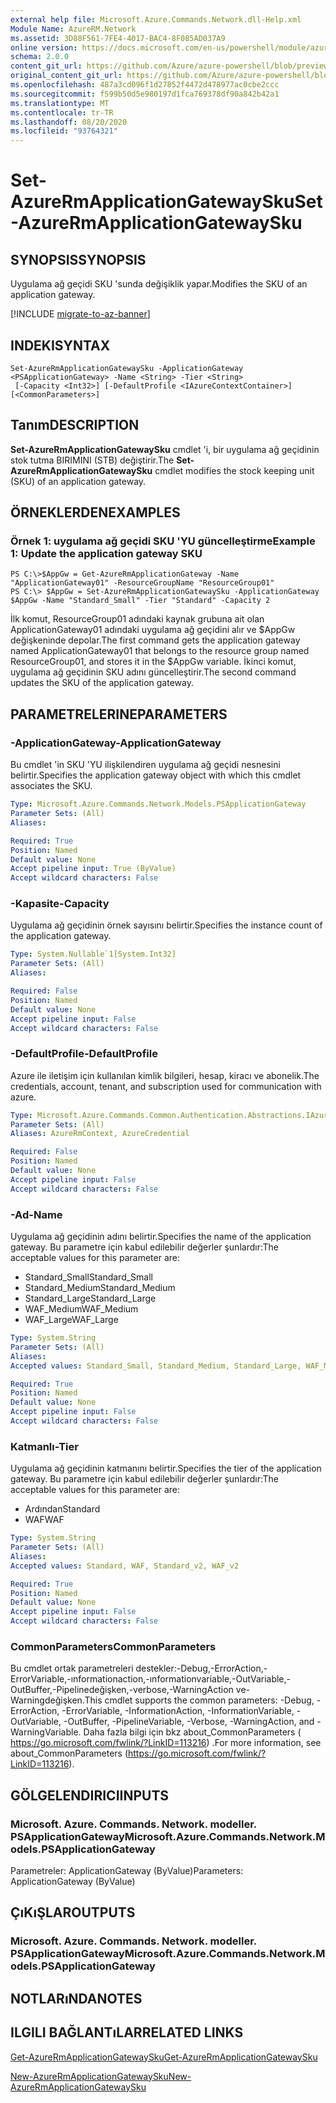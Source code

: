 ```yaml
---
external help file: Microsoft.Azure.Commands.Network.dll-Help.xml
Module Name: AzureRM.Network
ms.assetid: 3D88F561-7FE4-4017-BAC4-8F085AD037A9
online version: https://docs.microsoft.com/en-us/powershell/module/azurerm.network/set-azurermapplicationgatewaysku
schema: 2.0.0
content_git_url: https://github.com/Azure/azure-powershell/blob/preview/src/ResourceManager/Network/Commands.Network/help/Set-AzureRmApplicationGatewaySku.md
original_content_git_url: https://github.com/Azure/azure-powershell/blob/preview/src/ResourceManager/Network/Commands.Network/help/Set-AzureRmApplicationGatewaySku.md
ms.openlocfilehash: 487a3cd096f1d27852f4472d478977ac0cbe2ccc
ms.sourcegitcommit: f599b50d5e980197d1fca769378df90a842b42a1
ms.translationtype: MT
ms.contentlocale: tr-TR
ms.lasthandoff: 08/20/2020
ms.locfileid: "93764321"
---
```

# <span data-ttu-id="1ed37-101">Set-AzureRmApplicationGatewaySku</span><span class="sxs-lookup"><span data-stu-id="1ed37-101">Set-AzureRmApplicationGatewaySku</span></span>

## <span data-ttu-id="1ed37-102">SYNOPSIS</span><span class="sxs-lookup"><span data-stu-id="1ed37-102">SYNOPSIS</span></span>
<span data-ttu-id="1ed37-103">Uygulama ağ geçidi SKU 'sunda değişiklik yapar.</span><span class="sxs-lookup"><span data-stu-id="1ed37-103">Modifies the SKU of an application gateway.</span></span>

[!INCLUDE [migrate-to-az-banner](../../includes/migrate-to-az-banner.md)]

## <span data-ttu-id="1ed37-104">INDEKI</span><span class="sxs-lookup"><span data-stu-id="1ed37-104">SYNTAX</span></span>

```
Set-AzureRmApplicationGatewaySku -ApplicationGateway <PSApplicationGateway> -Name <String> -Tier <String>
 [-Capacity <Int32>] [-DefaultProfile <IAzureContextContainer>] [<CommonParameters>]
```

## <span data-ttu-id="1ed37-105">Tanım</span><span class="sxs-lookup"><span data-stu-id="1ed37-105">DESCRIPTION</span></span>
<span data-ttu-id="1ed37-106">**Set-AzureRmApplicationGatewaySku** cmdlet 'i, bir uygulama ağ geçidinin stok tutma BIRIMINI (STB) değiştirir.</span><span class="sxs-lookup"><span data-stu-id="1ed37-106">The **Set-AzureRmApplicationGatewaySku** cmdlet modifies the stock keeping unit (SKU) of an application gateway.</span></span>

## <span data-ttu-id="1ed37-107">ÖRNEKLERDEN</span><span class="sxs-lookup"><span data-stu-id="1ed37-107">EXAMPLES</span></span>

### <span data-ttu-id="1ed37-108">Örnek 1: uygulama ağ geçidi SKU 'YU güncelleştirme</span><span class="sxs-lookup"><span data-stu-id="1ed37-108">Example 1: Update the application gateway SKU</span></span>
```
PS C:\>$AppGw = Get-AzureRmApplicationGateway -Name "ApplicationGateway01" -ResourceGroupName "ResourceGroup01"
PS C:\> $AppGw = Set-AzureRmApplicationGatewaySku -ApplicationGateway $AppGw -Name "Standard_Small" -Tier "Standard" -Capacity 2
```

<span data-ttu-id="1ed37-109">İlk komut, ResourceGroup01 adındaki kaynak grubuna ait olan ApplicationGateway01 adındaki uygulama ağ geçidini alır ve $AppGw değişkeninde depolar.</span><span class="sxs-lookup"><span data-stu-id="1ed37-109">The first command gets the application gateway named ApplicationGateway01 that belongs to the resource group named ResourceGroup01, and stores it in the $AppGw variable.</span></span>
<span data-ttu-id="1ed37-110">İkinci komut, uygulama ağ geçidinin SKU adını güncelleştirir.</span><span class="sxs-lookup"><span data-stu-id="1ed37-110">The second command updates the SKU of the application gateway.</span></span>

## <span data-ttu-id="1ed37-111">PARAMETRELERINE</span><span class="sxs-lookup"><span data-stu-id="1ed37-111">PARAMETERS</span></span>

### <span data-ttu-id="1ed37-112">-ApplicationGateway</span><span class="sxs-lookup"><span data-stu-id="1ed37-112">-ApplicationGateway</span></span>
<span data-ttu-id="1ed37-113">Bu cmdlet 'in SKU 'YU ilişkilendiren uygulama ağ geçidi nesnesini belirtir.</span><span class="sxs-lookup"><span data-stu-id="1ed37-113">Specifies the application gateway object with which this cmdlet associates the SKU.</span></span>

```yaml
Type: Microsoft.Azure.Commands.Network.Models.PSApplicationGateway
Parameter Sets: (All)
Aliases:

Required: True
Position: Named
Default value: None
Accept pipeline input: True (ByValue)
Accept wildcard characters: False
```

### <span data-ttu-id="1ed37-114">-Kapasite</span><span class="sxs-lookup"><span data-stu-id="1ed37-114">-Capacity</span></span>
<span data-ttu-id="1ed37-115">Uygulama ağ geçidinin örnek sayısını belirtir.</span><span class="sxs-lookup"><span data-stu-id="1ed37-115">Specifies the instance count of the application gateway.</span></span>

```yaml
Type: System.Nullable`1[System.Int32]
Parameter Sets: (All)
Aliases:

Required: False
Position: Named
Default value: None
Accept pipeline input: False
Accept wildcard characters: False
```

### <span data-ttu-id="1ed37-116">-DefaultProfile</span><span class="sxs-lookup"><span data-stu-id="1ed37-116">-DefaultProfile</span></span>
<span data-ttu-id="1ed37-117">Azure ile iletişim için kullanılan kimlik bilgileri, hesap, kiracı ve abonelik.</span><span class="sxs-lookup"><span data-stu-id="1ed37-117">The credentials, account, tenant, and subscription used for communication with azure.</span></span>

```yaml
Type: Microsoft.Azure.Commands.Common.Authentication.Abstractions.IAzureContextContainer
Parameter Sets: (All)
Aliases: AzureRmContext, AzureCredential

Required: False
Position: Named
Default value: None
Accept pipeline input: False
Accept wildcard characters: False
```

### <span data-ttu-id="1ed37-118">-Ad</span><span class="sxs-lookup"><span data-stu-id="1ed37-118">-Name</span></span>
<span data-ttu-id="1ed37-119">Uygulama ağ geçidinin adını belirtir.</span><span class="sxs-lookup"><span data-stu-id="1ed37-119">Specifies the name of the application gateway.</span></span>
<span data-ttu-id="1ed37-120">Bu parametre için kabul edilebilir değerler şunlardır:</span><span class="sxs-lookup"><span data-stu-id="1ed37-120">The acceptable values for this parameter are:</span></span>
- <span data-ttu-id="1ed37-121">Standard_Small</span><span class="sxs-lookup"><span data-stu-id="1ed37-121">Standard_Small</span></span>
- <span data-ttu-id="1ed37-122">Standard_Medium</span><span class="sxs-lookup"><span data-stu-id="1ed37-122">Standard_Medium</span></span>
- <span data-ttu-id="1ed37-123">Standard_Large</span><span class="sxs-lookup"><span data-stu-id="1ed37-123">Standard_Large</span></span>
- <span data-ttu-id="1ed37-124">WAF_Medium</span><span class="sxs-lookup"><span data-stu-id="1ed37-124">WAF_Medium</span></span>
- <span data-ttu-id="1ed37-125">WAF_Large</span><span class="sxs-lookup"><span data-stu-id="1ed37-125">WAF_Large</span></span>

```yaml
Type: System.String
Parameter Sets: (All)
Aliases:
Accepted values: Standard_Small, Standard_Medium, Standard_Large, WAF_Medium, WAF_Large, Standard_v2, WAF_v2

Required: True
Position: Named
Default value: None
Accept pipeline input: False
Accept wildcard characters: False
```

### <span data-ttu-id="1ed37-126">Katmanlı</span><span class="sxs-lookup"><span data-stu-id="1ed37-126">-Tier</span></span>
<span data-ttu-id="1ed37-127">Uygulama ağ geçidinin katmanını belirtir.</span><span class="sxs-lookup"><span data-stu-id="1ed37-127">Specifies the tier of the application gateway.</span></span>
<span data-ttu-id="1ed37-128">Bu parametre için kabul edilebilir değerler şunlardır:</span><span class="sxs-lookup"><span data-stu-id="1ed37-128">The acceptable values for this parameter are:</span></span>
- <span data-ttu-id="1ed37-129">Ardından</span><span class="sxs-lookup"><span data-stu-id="1ed37-129">Standard</span></span>
- <span data-ttu-id="1ed37-130">WAF</span><span class="sxs-lookup"><span data-stu-id="1ed37-130">WAF</span></span>

```yaml
Type: System.String
Parameter Sets: (All)
Aliases:
Accepted values: Standard, WAF, Standard_v2, WAF_v2

Required: True
Position: Named
Default value: None
Accept pipeline input: False
Accept wildcard characters: False
```

### <span data-ttu-id="1ed37-131">CommonParameters</span><span class="sxs-lookup"><span data-stu-id="1ed37-131">CommonParameters</span></span>
<span data-ttu-id="1ed37-132">Bu cmdlet ortak parametreleri destekler:-Debug,-ErrorAction,-ErrorVariable,-ınformationaction,-ınformationvariable,-OutVariable,-OutBuffer,-Pipelinedeğişken,-verbose,-WarningAction ve-Warningdeğişken.</span><span class="sxs-lookup"><span data-stu-id="1ed37-132">This cmdlet supports the common parameters: -Debug, -ErrorAction, -ErrorVariable, -InformationAction, -InformationVariable, -OutVariable, -OutBuffer, -PipelineVariable, -Verbose, -WarningAction, and -WarningVariable.</span></span> <span data-ttu-id="1ed37-133">Daha fazla bilgi için bkz about_CommonParameters ( https://go.microsoft.com/fwlink/?LinkID=113216) .</span><span class="sxs-lookup"><span data-stu-id="1ed37-133">For more information, see about_CommonParameters (https://go.microsoft.com/fwlink/?LinkID=113216).</span></span>

## <span data-ttu-id="1ed37-134">GÖLGELENDIRICI</span><span class="sxs-lookup"><span data-stu-id="1ed37-134">INPUTS</span></span>

### <span data-ttu-id="1ed37-135">Microsoft. Azure. Commands. Network. modeller. PSApplicationGateway</span><span class="sxs-lookup"><span data-stu-id="1ed37-135">Microsoft.Azure.Commands.Network.Models.PSApplicationGateway</span></span>
<span data-ttu-id="1ed37-136">Parametreler: ApplicationGateway (ByValue)</span><span class="sxs-lookup"><span data-stu-id="1ed37-136">Parameters: ApplicationGateway (ByValue)</span></span>

## <span data-ttu-id="1ed37-137">ÇıKıŞLAR</span><span class="sxs-lookup"><span data-stu-id="1ed37-137">OUTPUTS</span></span>

### <span data-ttu-id="1ed37-138">Microsoft. Azure. Commands. Network. modeller. PSApplicationGateway</span><span class="sxs-lookup"><span data-stu-id="1ed37-138">Microsoft.Azure.Commands.Network.Models.PSApplicationGateway</span></span>

## <span data-ttu-id="1ed37-139">NOTLARıNDA</span><span class="sxs-lookup"><span data-stu-id="1ed37-139">NOTES</span></span>

## <span data-ttu-id="1ed37-140">ILGILI BAĞLANTıLAR</span><span class="sxs-lookup"><span data-stu-id="1ed37-140">RELATED LINKS</span></span>

[<span data-ttu-id="1ed37-141">Get-AzureRmApplicationGatewaySku</span><span class="sxs-lookup"><span data-stu-id="1ed37-141">Get-AzureRmApplicationGatewaySku</span></span>](./Get-AzureRmApplicationGatewaySku.md)

[<span data-ttu-id="1ed37-142">New-AzureRmApplicationGatewaySku</span><span class="sxs-lookup"><span data-stu-id="1ed37-142">New-AzureRmApplicationGatewaySku</span></span>](./New-AzureRmApplicationGatewaySku.md)


